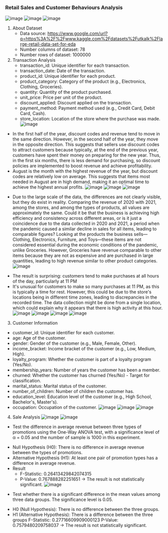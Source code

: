 ### Retail Sales and Customer Behaviours Analysis
![image](https://github.com/user-attachments/assets/839d2ea8-e25f-41f4-8b80-45fa40d273cf)
![image](https://github.com/user-attachments/assets/700a77b7-2904-4a1b-84e0-b7514dc06697)
![image](https://github.com/user-attachments/assets/9e2b3314-4737-44fd-95ea-04a86944cbdd)

1. About Dataset
   - Data source: https://www.google.com/url?q=https%3A%2F%2Fwww.kaggle.com%2Fdatasets%2Futkalk%2Flarge-retail-data-set-for-eda 
   - Number columns of dataset:  78 
   - Number rows of dataset:  1000000 
2. Transaction Analysis
   - transaction_id: Unique identifier for each transaction.
   - transaction_date: Date of the transaction.
   - product_id: Unique identifier for each product.
   - product_category: Category of the product (e.g., Electronics, Clothing, Groceries).
   - quantity: Quantity of the product purchased.
   - unit_price: Price per unit of the product.
   - discount_applied: Discount applied on the transaction.
   - payment_method: Payment method used (e.g., Credit Card, Debit Card, Cash).
   - store_location: Location of the store where the purchase was made.
   ![image](https://github.com/user-attachments/assets/0d2020d6-2dc6-4c48-a011-76e69a84dcd0)
* In the first half of the year, discount codes and revenue tend to move in the same direction. However, in the second half of the year, they move in the opposite direction. This suggests that sellers use discount codes to attract customers because typically, at the end of the previous year, customers have spent their money on preparing for the new year. Thus, in the first six months, there is less demand for purchasing, so discount policies are implemented to boost revenue and achieve profitability.
* August is the month with the highest revenue of the year, but discount codes are relatively low on average. This suggests that items most needed in August are in high demand, making it an optimal time to achieve the highest annual profits.
![image](https://github.com/user-attachments/assets/77052651-a48a-4403-a0fd-0df7381c8da6)
![image](https://github.com/user-attachments/assets/9781499e-46c1-4278-a2d3-e95e02714343)
![image](https://github.com/user-attachments/assets/abf59a7c-389e-4e72-8d35-5f1de2b7b56c)
- Due to the large scale of the data, the differences are not clearly visible, but they do exist in reality. Comparing the revenue of 2020 with 2021, among the stores, and among the types of products, all values are approximately the same. Could it be that the business is achieving high efficiency and consistency across different areas, or is it just a coincidence due to the data collected in 2020 and 2021, a period when the pandemic caused a similar decline in sales for all items, leading to comparable figures? Looking at the products the business sells—Clothing, Electronics, Furniture, and Toys—these items are not considered essential during the economic conditions of the pandemic, unlike Groceries. However, Groceries have revenue comparable to other items because they are not as expensive and are purchased in large quantities, leading to high revenue similar to other product categories.
![image](https://github.com/user-attachments/assets/759ecaa0-dcaa-4dad-9322-b742ecbb0e5a)
* The result is surprising: customers tend to make purchases at all hours of the day, particularly at 11 PM
* It's unusual for customers to make so many purchases at 11 PM, as this is typically a time for rest. However, this could be due to the store's locations being in different time zones, leading to discrepancies in the recorded time. The data collection might be done from a single location, which could explain why it appears that there is high activity at this hour.
![image](https://github.com/user-attachments/assets/235d49a7-e41d-40ae-bfd1-8ce5470fa9c6)
![image](https://github.com/user-attachments/assets/feaaadf9-04cf-447b-9f54-682ca23f54ac)
![image](https://github.com/user-attachments/assets/8fa00e85-8f07-4d0c-88a0-ebe02cc2ed0a)
![image](https://github.com/user-attachments/assets/b171272c-3655-4997-a652-9ee8d83fa236)
3. Customer Information
  - customer_id: Unique identifier for each customer.
  - age: Age of the customer.
  - gender: Gender of the customer (e.g., Male, Female, Other).
  - income_bracket: Income bracket of the customer (e.g., Low, Medium, High).
  - loyalty_program: Whether the customer is part of a loyalty program (Yes/No).
  - membership_years: Number of years the customer has been a member.
  - churned: Whether the customer has churned (Yes/No) - Target for classification.
  - marital_status: Marital status of the customer.
  - number_of_children: Number of children the customer has.
  - education_level: Education level of the customer (e.g., High School, Bachelor's, Master's).
  - occupation: Occupation of the customer.
  ![image](https://github.com/user-attachments/assets/69b33a5e-f1f1-43ef-986f-a34f5c570ed3)
  ![image](https://github.com/user-attachments/assets/e19c1700-c64e-4e9f-be7a-98ec1661036a)
  ![image](https://github.com/user-attachments/assets/0e40187d-8165-4a67-a627-7fb3793481ca)
4. Sale Analysis
  ![image](https://github.com/user-attachments/assets/ff07d1d3-d766-42a4-a84f-9c2c193212ba)
  ![image](https://github.com/user-attachments/assets/1484a583-4c85-4cb0-85c0-0f8922e994e2)

- Test the difference in average revenue between three types of promotions using the One-Way ANOVA test, with a significance level of α = 0.05 and the number of sample is 1000 in this experiment.
* Null Hypothesis (H0): There is no difference in average revenue between the types of promotions.
* Alternative Hypothesis (H1): At least one pair of promotion types has a difference in average revenue.
* Result
  - F-Statistic: 0.26413429842074315
  - P-Value: 0.767888282251651
  -> The result is not statistically significant.
  ![image](https://github.com/user-attachments/assets/9adc3f51-86c2-4ac9-9d51-672677e36902)
- Test whether there is a significant difference in the mean values among three data groups. The significance level is 0.05.
* H0 (Null Hypothesis): There is no difference between the three groups.
* H1 (Alternative Hypothesis): There is a difference between the three groups
F-Statistic: 0.27716609909000123
P-Value: 0.7579480209758037
-> The result is not statistically significant.






